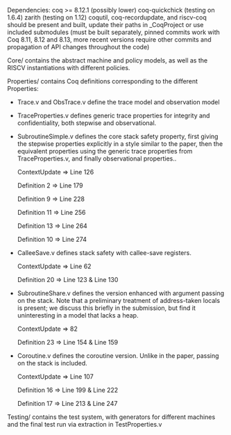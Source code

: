 Dependencies:
coq >= 8.12.1 (possibly lower)
coq-quickchick (testing on 1.6.4)
zarith (testing on 1.12)
coqutil, coq-recordupdate, and riscv-coq should be present and built, update their paths
in \_CoqProject or use included submodules (must be built separately, pinned
commits work with Coq 8.11, 8.12 and 8.13, more recent versions require other commits
and propagation of API changes throughout the code)

Core/ contains the abstract machine and policy models, as well as the RISCV
instantiations with different policies.

Properties/ contains Coq definitions corresponding to the different Properties:
- Trace.v and ObsTrace.v define the trace model and observation model

- TraceProperties.v defines generic trace properties for integrity and confidentiality,
  both stepwise and observational.

- SubroutineSimple.v defines the core stack safety property, first giving the stepwise
  properties explicitly in a style similar to the paper, then the equivalent properties
  using the generic trace properties from TraceProperties.v, and finally observational
  properties..

  ContextUpdate => Line 126

  Definition 2  => Line 179

  Definition 9  => Line 228

  Definition 11 => Line 256

  Definition 13 => Line 264

  Definition 10 => Line 274

- CalleeSave.v defines stack safety with callee-save registers.
  
  ContextUpdate => Line 62
  
  Definition 20 => Line 123 & Line 130

- SubroutineShare.v defines the version enhanced with argument passing on the stack.
  Note that a preliminary treatment of address-taken locals is present; we discuss this briefly
  in the submission, but find it uninteresting in a model that lacks a heap.

  ContextUpdate => 82

  Definition 23 => Line 154 & Line 159

- Coroutine.v defines the coroutine version. Unlike in the paper, passing on the stack is included.

  ContextUpdate => Line 107

  Definition 16 => Line 199 & Line 222

  Definition 17 => Line 213 & Line 247

Testing/ contains the test system, with generators for different machines and the final test run
via extraction in TestProperties.v
